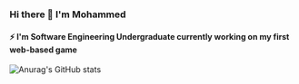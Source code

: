 ### Hi there 👋 I'm Mohammed
#### ⚡ I'm Software Engineering Undergraduate currently working on my first web-based game

![Anurag's GitHub stats](https://github-readme-stats.vercel.app/api?username=mohammed-sed&show_icons=true&theme=radical)

<!--
**mohammed-sed/mohammed-sed** is a ✨ _special_ ✨ repository because its `README.md` (this file) appears on your GitHub profile.

Here are some ideas to get you started:

- 🔭 I’m currently working on ...
- 🌱 I’m currently learning ...
- 👯 I’m looking to collaborate on ...
- 🤔 I’m looking for help with ...
- 💬 Ask me about ...
- 📫 How to reach me: ...
- 😄 Pronouns: ...
- ⚡ Fun fact: ...
-->
